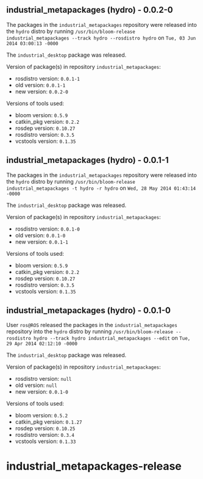 ## industrial_metapackages (hydro) - 0.0.2-0

The packages in the `industrial_metapackages` repository were released into the `hydro` distro by running `/usr/bin/bloom-release industrial_metapackages --track hydro --rosdistro hydro` on `Tue, 03 Jun 2014 03:00:13 -0000`

The `industrial_desktop` package was released.

Version of package(s) in repository `industrial_metapackages`:
- rosdistro version: `0.0.1-1`
- old version: `0.0.1-1`
- new version: `0.0.2-0`

Versions of tools used:
- bloom version: `0.5.9`
- catkin_pkg version: `0.2.2`
- rosdep version: `0.10.27`
- rosdistro version: `0.3.5`
- vcstools version: `0.1.35`


## industrial_metapackages (hydro) - 0.0.1-1

The packages in the `industrial_metapackages` repository were released into the `hydro` distro by running `/usr/bin/bloom-release industrial_metapackages -t hydro -r hydro` on `Wed, 28 May 2014 01:43:14 -0000`

The `industrial_desktop` package was released.

Version of package(s) in repository `industrial_metapackages`:
- rosdistro version: `0.0.1-0`
- old version: `0.0.1-0`
- new version: `0.0.1-1`

Versions of tools used:
- bloom version: `0.5.9`
- catkin_pkg version: `0.2.2`
- rosdep version: `0.10.27`
- rosdistro version: `0.3.5`
- vcstools version: `0.1.35`


## industrial_metapackages (hydro) - 0.0.1-0

User `ros@ROS` released the packages in the `industrial_metapackages` repository into the `hydro` distro by running `/usr/bin/bloom-release --rosdistro hydro --track hydro industrial_metapackages --edit` on `Tue, 29 Apr 2014 02:12:10 -0000`

The `industrial_desktop` package was released.

Version of package(s) in repository `industrial_metapackages`:
- rosdistro version: `null`
- old version: `null`
- new version: `0.0.1-0`

Versions of tools used:
- bloom version: `0.5.2`
- catkin_pkg version: `0.1.27`
- rosdep version: `0.10.25`
- rosdistro version: `0.3.4`
- vcstools version: `0.1.33`


industrial_metapackages-release
===============================
